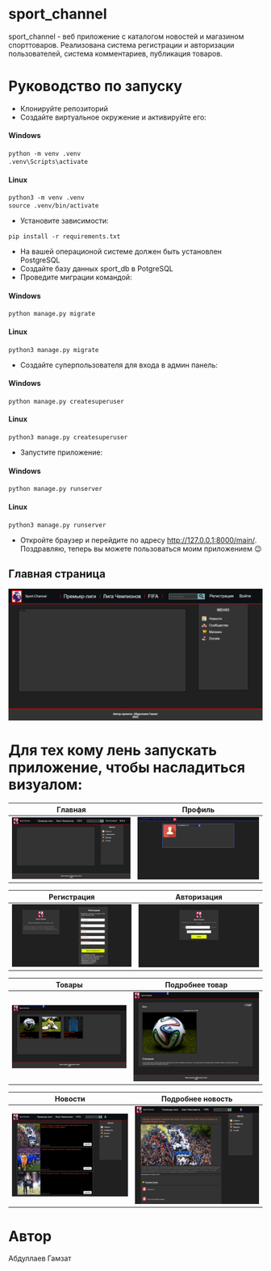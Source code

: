 # sport_channel

sport_channel - веб приложение с каталогом новостей и магазином спорттоваров. Реализована система регистрации и авторизации пользователей, система комментариев, публикация товаров.

# Руководство по запуску

+ Клонируйте репозиторий
+ Создайте виртуальное окружение и активируйте его:

#### Windows
```
python -m venv .venv
.venv\Scripts\activate
```

#### Linux
```
python3 -m venv .venv
source .venv/bin/activate
```

+ Установите зависимости:

```
pip install -r requirements.txt
```

+ На вашей операционой системе должен быть установлен PostgreSQL
+ Создайте базу данных sport_db в PotgreSQL
+ Проведите миграции командой:

#### Windows
```
python manage.py migrate
```

#### Linux
```
python3 manage.py migrate
```

+ Создайте суперпользователя для  входа в админ панель:

#### Windows
```
python manage.py createsuperuser
```

#### Linux
```
python3 manage.py createsuperuser
```

+ Запустите приложение:

#### Windows
```
python manage.py runserver
```

#### Linux
```
python3 manage.py runserver
```

+ Откройте браузер и перейдите по адресу http://127.0.0.1:8000/main/. Поздравляю, теперь вы можете пользоваться моим приложением :wink:


## Главная страница
![](https://github.com/GGGamzat/sport_channel/blob/main/images/1.png)

# Для тех кому лень запускать приложение, чтобы насладиться визуалом:

Главная    |  Профиль
:-------------------------:|:-------------------------:
![](https://github.com/GGGamzat/sport_channel/blob/main/images/1.png)  |  ![](https://github.com/GGGamzat/sport_channel/blob/main/images/4.png)  


Регистрация   |  Авторизация
:-------------------------:|:-------------------------:
![](https://github.com/GGGamzat/sport_channel/blob/main/images/2.png)  |  ![](https://github.com/GGGamzat/sport_channel/blob/main/images/3.png)


Товары    |  Подробнее товар
:-------------------------:|:-------------------------:
![](https://github.com/GGGamzat/sport_channel/blob/main/images/6.png) |  ![](https://github.com/GGGamzat/sport_channel/blob/main/images/7.png)

Новости   |  Подробнее новость
:-------------------------:|:-------------------------:
![](https://github.com/GGGamzat/sport_channel/blob/main/images/5.png) |  ![](https://github.com/GGGamzat/sport_channel/blob/main/images/9.png)

# Автор

Абдуллаев Гамзат
